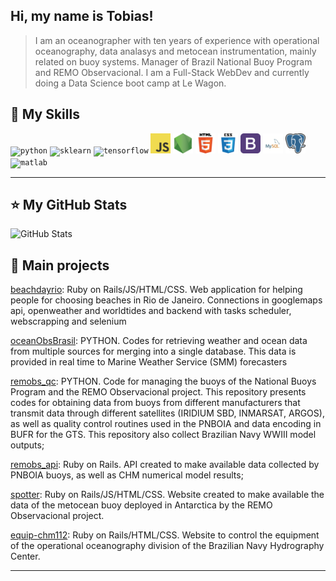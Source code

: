 ## Hi, my name is <strong>Tobias!</strong>

> I am an oceanographer with ten years of experience with operational oceanography, data analasys and metocean instrumentation, mainly related on buoy systems. Manager of Brazil National Buoy Program and REMO Observacional. I am a Full-Stack WebDev and currently doing a Data Science boot camp at Le Wagon.

## 🚀 My Skills

<code><img height="32" src="https://upload.wikimedia.org/wikipedia/commons/thumb/c/c3/Python-logo-notext.svg/768px-Python-logo-notext.svg.png" alt="python"/></code>
<code><img height="32" src="https://upload.wikimedia.org/wikipedia/commons/thumb/0/05/Scikit_learn_logo_small.svg/1280px-Scikit_learn_logo_small.svg.png" alt="sklearn"/></code>
<code><img height="32" src="https://upload.wikimedia.org/wikipedia/commons/thumb/2/2d/Tensorflow_logo.svg/1200px-Tensorflow_logo.svg.png" alt="tensorflow"/></code>
<code><img height="32" src="https://raw.githubusercontent.com/github/explore/80688e429a7d4ef2fca1e82350fe8e3517d3494d/topics/javascript/javascript.png" alt="Javascript"/></code>
<code><img height="32" src="https://raw.githubusercontent.com/github/explore/80688e429a7d4ef2fca1e82350fe8e3517d3494d/topics/nodejs/nodejs.png" alt="Nodejs"/></code>
<code><img height="32" src="https://raw.githubusercontent.com/github/explore/80688e429a7d4ef2fca1e82350fe8e3517d3494d/topics/html/html.png" alt="HTML5"/></code>
<code><img height="32" src="https://raw.githubusercontent.com/github/explore/80688e429a7d4ef2fca1e82350fe8e3517d3494d/topics/css/css.png" alt="CSS"/></code>
<code><img height="32" src="https://raw.githubusercontent.com/github/explore/80688e429a7d4ef2fca1e82350fe8e3517d3494d/topics/bootstrap/bootstrap.png" alt="Bootstrap"/></code>
<code><img height="32" src="https://raw.githubusercontent.com/github/explore/80688e429a7d4ef2fca1e82350fe8e3517d3494d/topics/mysql/mysql.png" alt="MySQL"/></code>
<code><img height="32" src="https://raw.githubusercontent.com/github/explore/80688e429a7d4ef2fca1e82350fe8e3517d3494d/topics/postgresql/postgresql.png" alt="PostegreSQL"/></code>
<code><img height="32" src="https://upload.wikimedia.org/wikipedia/commons/2/21/Matlab_Logo.png" alt="matlab"/></code>

---

## ⭐ My GitHub Stats
![GitHub Stats](https://github-readme-stats.vercel.app/api?username=soutobias&show_icons=true)

## 🔭 Main projects
[beachdayrio](https://github.com/soutobias/beach-day): Ruby on Rails/JS/HTML/CSS. Web application for helping people for choosing beaches in Rio de Janeiro. Connections in googlemaps api, openweather and worldtides and backend with tasks scheduler, webscrapping and selenium

[oceanObsBrasil](https://github.com/soutobias/oceanobsbrasil): PYTHON. Codes for retrieving weather and ocean data from multiple sources for merging into a single database. This data is provided in real time to Marine Weather Service (SMM) forecasters

[remobs_qc](https://github.com/soutobias/remobs_qc): PYTHON. Code for managing the buoys of the National Buoys Program and the REMO Observacional project. This repository presents codes for obtaining data from buoys from different manufacturers that transmit data through different satellites (IRIDIUM SBD, INMARSAT, ARGOS), as well as quality control routines used in the PNBOIA and data encoding in BUFR for the GTS. This repository also collect Brazilian Navy WWIII model outputs;

[remobs_api](https://github.com/soutobias/remobs_api): Ruby on Rails. API created to make available data collected by PNBOIA buoys, as well as CHM numerical model results;

[spotter](https://github.com/soutobias/spotter): Ruby on Rails/JS/HTML/CSS. Website created to make available the data of the metocean buoy deployed in Antarctica by the REMO Observacional project.

[equip-chm112](https://github.com/soutobias/equip-chm112): Ruby on Rails/HTML/CSS. Website to control the equipment of the operational oceanography division of the Brazilian Navy Hydrography Center.

----
